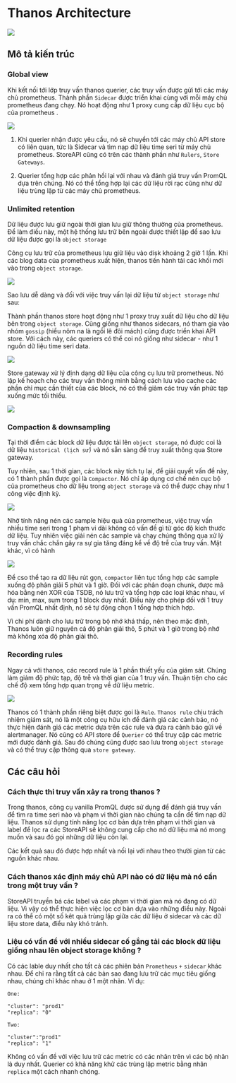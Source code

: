 # Thanos Architecture

![](../images/thanosarchitecture.jpg)

## Mô tả kiến trúc

### Global view

Khi kết nối tới lớp truy vấn thanos querier, các truy vấn được gửi tới các máy chủ prometheus. Thành phần `Sidecar` được triển khai cùng với mỗi máy chủ prometheus đang chạy. Nó hoạt động như 1 proxy cung cấp dữ liệu cục bộ của prometheus .

![](../images/arch1.jpg)

1. Khi querier nhận được yêu cầu, nó sẽ chuyển tới các máy chủ API store có liên quan, tức là Sidecar và tìm nạp dữ liệu time seri từ máy chủ prometheus. StoreAPI cũng có trên các thành phần như `Rulers`, `Store Gateways`.

2. Querier tổng hợp các phản hồi lại với nhau và đánh giá truy vấn PromQL dựa trên chúng. Nó có thể tổng hợp lại các dữ liệu rời rạc cũng như dữ liệu trùng lặp từ các máy chủ prometheus.

### Unlimited retention

Dữ liệu được lưu giữ ngoài thời gian lưu giữ thông thường của prometheus. Để làm điều này, một hệ thống lưu trữ bên ngoài được thiết lập để sao lưu dữ liệu được gọi là `object storage`

Công cụ lưu trữ của prometheus lưu giữ liệu vào disk khoảng 2 giờ 1 lần. Khi các blog data của prometheus xuất hiện, thanos tiến hành tải các khối mới vào trong `object storage`. 

![](../images/arch2.jpg)

Sao lưu dễ dàng và đối với việc truy vấn lại dữ liệu từ `object storage` như sau:

Thành phần thanos store hoạt động như 1 proxy truy xuất dữ liệu cho dữ liệu bên trong `object storage`. Cũng giống như thanos sidecars, nó tham gia vào nhóm `gossip` (hiểu nôm na là ngồi lê đôi mách) cũng được triển khai API store. Với cách này, các queriers có thể coi nó giống như sidecar - như 1 nguồn dữ liệu time seri data.

![](../images/arch3.jpg)

Store gateway xử lý định dạng dữ liệu của công cụ lưu trữ prometheus. Nó lập kế hoạch cho các truy vấn thông minh bằng cách lưu vào cache các phần chỉ mục cần thiết của các block, nó có thể giảm các truy vấn phức tạp xuống mức tối thiểu.

![](../images/arch4.jpg)

### Compaction & downsampling

Tại thời điểm các block dữ liệu được tải lên `object storage`, nó được coi là dữ liệu `historical (lịch sử)` và nó sẵn sàng để truy xuất thông qua Store gateway.  

Tuy nhiên, sau 1 thời gian, các block này tích tụ lại, để giải quyết vấn đề này, có 1 thành phần được gọi là `Compactor`. Nó chỉ áp dụng cơ chế nén cục bộ của prometheus cho dữ liệu trong `object storage` và có thể được chạy như 1 công việc định kỳ. 

![](../images/arch5.jpg)

Nhờ tính năng nén các sample hiệu quả của prometheus, việc truy vấn nhiều time seri trong 1 phạm vi dài không có vấn đề gì từ góc độ kích thước dữ liệu. Tuy nhiên việc giải nén các sample và chạy chúng thông qua xử lý truy vấn chắc chắn gây ra sự gia tăng đáng kể về độ trễ của truy vấn. Mặt khác, vì có hành

![](../images/arch6.jpg)

Để cso thể tạo ra dữ liệu rút gọn, `compactor` liên tục tổng hợp các sample xuống độ phân giải 5 phút và 1 giờ. Đối với các phân đoạn chunk, được mã hóa bằng nén XOR của TSDB, nó lưu trữ và tổng hợp các loại khác nhau, ví dụ: min, max, sum trong 1 block duy nhất. Điều này cho phép đối với 1 truy vấn PromQL nhất định, nó sẽ tự động chọn 1 tổng hợp thích hợp.

Vì chi phí dành cho lưu trữ trong bộ nhớ khá thấp, nên theo mặc định, Thanos luôn giữ nguyên cả độ phân giải thô, 5 phút và 1 giờ trong bộ nhớ mà không xóa độ phân giải thô. 

### Recording rules

Ngay cả với thanos, các record rule là 1 phần thiết yếu của giám sát. Chúng làm giảm độ phức tạp, độ trễ và thời gian của 1 truy vấn. Thuận tiện cho các chế độ xem tổng hợp quan trọng về dữ liệu metric. 

![](../images/arch7.jpg)

Thanos có 1 thành phần riêng biệt được goi là `Rule`. `Thanos rule` chịu trách nhiệm giám sát, nó là một công cụ hữu ích để đánh giá các cảnh báo, nó thực hiện đánh giá các metric dựa trên các rule và đưa ra cảnh báo gửi về alertmanager. Nó cũng có API store để `Querier` có thể truy cập các metric mới được đánh giá. Sau đó chúng cũng được sao lưu trong `object storage` và có thể truy cập thông qua `store gateway`.

## Các câu hỏi

### Cách thực thi truy vấn xảy ra trong thanos ?

Trong thanos, công cụ vanilla PromQL được sử dụng để đánh giá truy vấn để tìm ra time seri nào và phạm vi thời gian nào chúng ta cần để tìm nạp dữ liệu. Thanos sử dụng tính năng lọc cơ bản dựa trên phạm vi thời gian và label để lọc ra các StoreAPI sẽ không cung cấp cho nó dữ liệu mà nó mong muốn và sau đó gọi những dữ liệu còn lại.

Các kết quả sau đó được hợp nhất và nối lại với nhau theo thười gian từ các nguồn khác nhau. 

### Cách thanos xác định máy chủ API nào có dữ liệu mà nó cần trong một truy vấn ?

StoreAPI truyền bá các label và các phạm vi thời gian mà nó đang có dữ liệu. Vì vậy có thể thực hiện việc lọc cơ bản dựa vào những điều này. Ngoài ra có thể có một số kêt quả trùng lặp giữa các dữ liệu ở sidecar và các dữ liệu store data, điều này khó tránh.


### Liệu có vấn đề với nhiều sidecar cố gắng tải các block dữ liệu giống nhau lên object storage không ?

Có các lable duy nhất cho tất cả các phiên bản `Prometheus` `+` `sidecar` khác nhau. Để chỉ ra rằng tất cả các bản sao đang lưu trữ các mục tiêu giống nhau, chúng chỉ khác nhau ở 1 một nhãn. Ví dụ:

```
One:

"cluster": "prod1"
"replica": "0"
```
```
Two:

"cluster":"prod1"
"replica": "1"
```

Không có vấn đề với việc lưu trữ các metric có các nhãn trên vì các bộ nhãn là duy nhất. Querier có khả năng khử các trùng lặp metric bằng nhãn `replica` một cách nhanh chóng.





